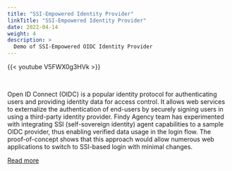 ```yaml
---
title: "SSI-Empowered Identity Provider"
linkTitle: "SSI-Empowered Identity Provider"
date: 2022-04-14
weight: 4
description: >
  Demo of SSI-Empowered OIDC Identity Provider
---
```


{{< youtube V5FWX0g3HVk >}}

<br>

Open ID Connect (OIDC) is a popular identity protocol for authenticating users and providing identity
data for access control. It allows web services to externalize the authentication of end-users by
securely signing users in using a third-party identity provider. Findy Agency team has experimented
with integrating SSI (self-sovereign identity) agent capabilities to a sample OIDC provider,
thus enabling verified data usage in the login flow. The proof-of-concept shows that this approach
would allow numerous web applications to switch to SSI-based login with minimal changes.

[Read more](/blog/2022/04/07/ssi-empowered-identity-provider/)
